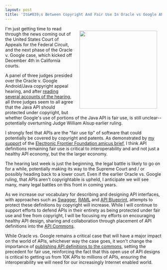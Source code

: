 ```yaml
---
layout: post
title: 'It&#039;s Between Copyright And Fair Use In Oracle vs Google API Case'
---
```

<p><img style="padding: 15px;" src="http://kinlane-productions.s3.amazonaws.com/api-voice/oraclevgoogle/oraclevgoogle.png" alt="" width="250" align="right" /></p>
<p>I'm just getting time to read through the news coming out of the United States Court of Appeals for the Federal Circuit, and the next phase of the Oracle v. Google case, which kicked off December 4th in California courts.</p>
<p>A panel of three judges presided over the Oracle v. Google Android/Java copyright appeal hearing, and after <a href="http://www.fosspatents.com/2013/12/detailed-analysis-of-federal-circuit.html">reading several accounts of the hearing</a>, all three judges seem to all agree that the Java API should protected under copyright, but whether Google's use of portions of the Java API is fair use, is still unclear--potentially overturning Judge William Alsup earlier ruling.</p>
<p>I strongly feel that APIs are the "fair use tip" of software that could potentially be covered by copyright and patents. As demonstrated by <a href="https://www.eff.org/cases/oracle-v-google/amici">my support</a> of the <a href="https://www.eff.org/sites/default/files/filenode/2013.1021.1022.computer.scientists.amici_.brief_.pdf">Electronic Frontier Foundation amicus brief</a>, I think API definitions remaining fair use is critical to interoperability and and not just a healthy API economy, but the the larger economy.</p>
<p>The hearing last week is just the beginning, the legal battle is likely to go on for a while,  potentially making its way to the Supreme Court and / or possibly heading back to a lower court. Even if the earlier Oracle vs. Google ruling, that APIs aren't copyrightable is upheld, I anticipate we will see many, many legal battles on this front in coming years.</p>
<p>As we increase our vocabulary for describing and designing API interfaces, with approaches such as <a title="Swagger" href="https://bitly.com/1j2KERU+">Swagger</a>, <a title="RAML" href="https://bitly.com/16ZTZYt+">RAML</a> and <a href="https://bitly.com/1cl8tCc+">API Blueprint</a>, attempts to protect these definitions by copyright will increase. While I will continue to support efforts to defend APIs in their entirety as being protected under fair use and free from copyright, I will be focusing my efforts on encouraging healthy API design, sharing and collaboration through placement of API definitions into the <a title="API Commons" href="http://apicommons.org">API Commons</a>.</p>
<p>While Oracle vs. Google remains a critical case that will have a major impact on the world of APIs, whichever way the case goes, it won't change the importance of <a title="publishing APIs to the commons" href="http://apicommons.org/add-apis.html">publishing API definitions to the commons</a>, setting the precedent for fair use, reinforcing the fact that this open use of API designs is critical to getting us from 10K APIs to millions of APIs, ensuring the interoperability we will need for our increasingly Internet enabled world.</p>